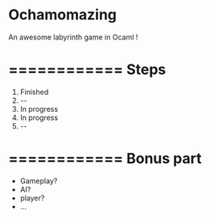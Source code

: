 Ochamomazing
============

An awesome labyrinth game in Ocaml !

============
Steps
============
1. Finished
2. --
3. In progress
4. In progress
5. --

============
Bonus part
============
- Gameplay?
- AI?
- player?
- ...